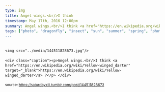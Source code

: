 ```yaml
---
type: img
title: Angel wings.<br/>I think 
timestamp: May 17th, 2016 12:00pm
summary: Angel wings.<br/>I think <a href="https://en.wikipedia.org/wiki/Yellow-winged_darter" target="_blank">https://en.wikipedia.org/wiki/Yellow-winged_dart
tags: ["photo", "dragonfly", "insect", "sun", "summer", "spring", "photography]
---
```


                
                
                
                                                                                        <img src="../media/144511828673.jpg"/>
                                                                                          <div class="caption"><p>Angel wings.<br/>I think <a href="https://en.wikipedia.org/wiki/Yellow-winged_darter" target="_blank">https://en.wikipedia.org/wiki/Yellow-winged_darter</a> ?</p> </div>
                                    
                
                
                
                
                                
<small>source: https://saturdayxiii.tumblr.com/post/144511828673</small>